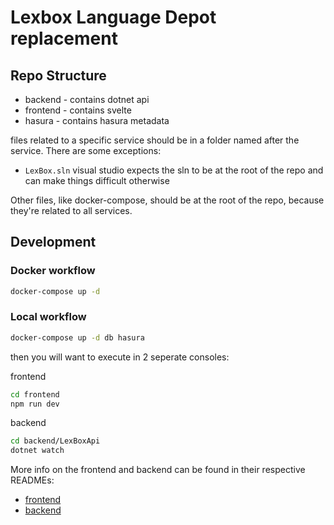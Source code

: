 # Lexbox Language Depot replacement

## Repo Structure

* backend - contains dotnet api
* frontend - contains svelte
* hasura - contains hasura metadata

files related to a specific service should be in a folder named after the service.
There are some exceptions:
* `LexBox.sln` visual studio expects the sln to be at the root of the repo and can make things difficult otherwise

Other files, like docker-compose, should be at the root of the repo, because they're related to all services.

## Development

### Docker workflow
```bash
docker-compose up -d
```
### Local workflow
```bash
docker-compose up -d db hasura
```
then you will want to execute in 2 seperate consoles:

frontend
```bash
cd frontend
npm run dev
```
backend
```bash
cd backend/LexBoxApi
dotnet watch
```


More info on the frontend and backend can be found in their respective READMEs:
* [frontend](frontend/README.md)
* [backend](backend/README.md)
